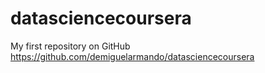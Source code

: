 # datasciencecoursera
My first repository on GitHub
https://github.com/demiguelarmando/datasciencecoursera
